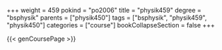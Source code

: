 +++
weight = 459
pokind = "po2006"
title = "physik459"
degree = "bsphysik"
parents = ["physik450"]
tags = ["bsphysik", "physik459", "physik450"]
categories = ["course"]
bookCollapseSection = false
+++

{{< genCoursePage >}}
